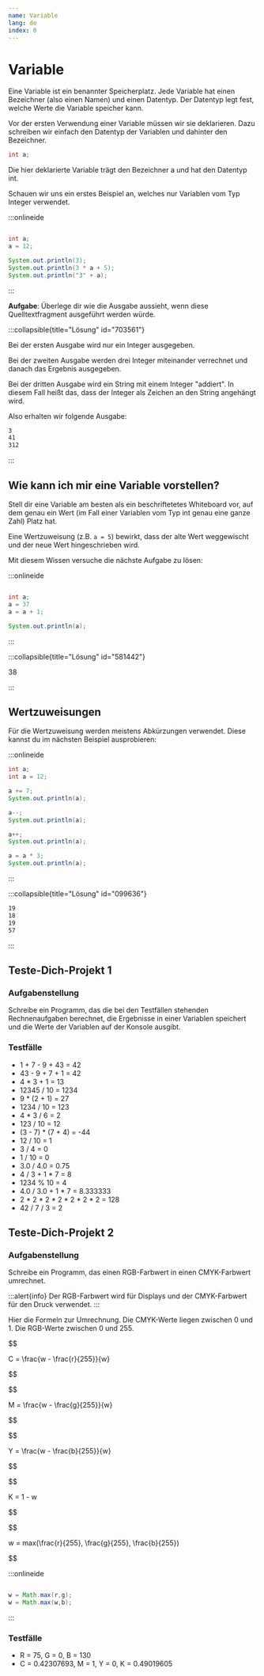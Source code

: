 ```yaml
---
name: Variable
lang: de
index: 0
---
```


# Variable

Eine Variable ist ein benannter Speicherplatz. Jede Variable hat einen Bezeichner (also einen Namen) und einen Datentyp. Der Datentyp legt fest, welche Werte die Variable speicher kann.

Vor der ersten Verwendung einer Variable müssen wir sie deklarieren. Dazu schreiben wir einfach den Datentyp der Variablen und dahinter den Bezeichner.

```java
int a;
```

Die hier deklarierte Variable trägt den Bezeichner a und hat den Datentyp int.

Schauen wir uns ein erstes Beispiel an, welches nur Variablen vom Typ Integer verwendet.

:::onlineide

```java Variablen1.java

int a;
a = 12;

System.out.println(3);
System.out.println(3 * a + 5);
System.out.println("3" + a);
```

:::

**Aufgabe**: Überlege dir wie die Ausgabe aussieht, wenn diese Quelltextfragment ausgeführt werden würde.

:::collapsible{title="Lösung" id="703561"}

Bei der ersten Ausgabe wird nur ein Integer ausgegeben.

Bei der zweiten Ausgabe werden drei Integer miteinander verrechnet und danach das Ergebnis ausgegeben.

Bei der dritten Ausgabe wird ein String mit einem Integer "addiert". In diesem Fall heißt das, dass der Integer als Zeichen an den String angehängt wird.

Also erhalten wir folgende Ausgabe:

```bash
3
41
312
```

:::

## Wie kann ich mir eine Variable vorstellen?

Stell dir eine Variable am besten als ein beschriftetetes Whiteboard vor, auf dem genau ein Wert (im Fall einer Variablen vom Typ int genau eine ganze Zahl) Platz hat.

Eine Wertzuweisung (z.B. `a = 5`) bewirkt, dass der alte Wert weggewischt und der neue Wert hingeschrieben wird.

Mit diesem Wissen versuche die nächste Aufgabe zu lösen:

:::onlineide

```java Variablen2.java

int a;
a = 37
a = a + 1;

System.out.println(a);

```

:::

:::collapsible{title="Lösung" id="581442"}

38

:::

## Wertzuweisungen

Für die Wertzuweisung werden meistens Abkürzungen verwendet. Diese kannst du im nächsten Beispiel ausprobieren:

:::onlineide

```java Variablen3.java
int a;
int a = 12;

a += 7;
System.out.println(a);

a--;
System.out.println(a);

a++;
System.out.println(a);

a = a * 3;
System.out.println(a);
```

:::

:::collapsible{title="Lösung" id="099636"}

```bash
19
18
19
57
```

:::


## Teste-Dich-Projekt 1

### Aufgabenstellung

Schreibe ein Programm, das die bei den Testfällen stehenden Rechnenaufgaben berechnet, die Ergebnisse in einer Variablen speichert und die Werte der Variablen auf der Konsole ausgibt.

### Testfälle

- 1 + 7 - 9 + 43 = 42
- 43 - 9 + 7 + 1 = 42
- 4 * 3 + 1 = 13
- 12345 / 10 = 1234
- 9 * (2 + 1) = 27
- 1234 / 10 = 123
- 4 * 3 / 6 = 2
- 123 / 10 = 12 
- (3 - 7) * (7 + 4) = -44
- 12 / 10 = 1
- 3 / 4 = 0
- 1 / 10 = 0
- 3.0 / 4.0 = 0.75
- 4 / 3 + 1 * 7 = 8
- 1234 % 10 = 4
- 4.0 / 3.0 + 1 * 7 = 8.333333 
- 2 * 2 * 2 * 2 * 2 * 2 * 2 = 128
- 42 / 7 / 3 = 2

## Teste-Dich-Projekt 2

### Aufgabenstellung

Schreibe ein Programm, das einen RGB-Farbwert in einen CMYK-Farbwert umrechnet.

:::alert{info}
Der RGB-Farbwert wird für Displays und der CMYK-Farbwert für den Druck verwendet.
:::

Hier die Formeln zur Umrechnung. Die CMYK-Werte liegen zwischen 0 und 1. Die RGB-Werte zwischen 0 und 255.

$$ 

C = \frac{w - \frac{r}{255}}{w} 

$$

$$

M = \frac{w - \frac{g}{255}}{w} 

$$

$$

Y = \frac{w - \frac{b}{255}}{w} 

$$

$$

K = 1 - w

$$

$$

w = max(\frac{r}{255}, \frac{g}{255}, \frac{b}{255})

$$

:::onlineide

```java RGBzuCMYK.java

w = Math.max(r,g);
w = Math.max(w,b);

```

:::

### Testfälle

- R = 75, G = 0, B = 130
- C = 0.42307693, M = 1, Y = 0, K = 0.49019605

